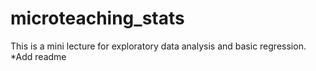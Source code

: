 # microteaching_stats
This is a mini lecture for exploratory data analysis and basic regression. 
*Add readme
